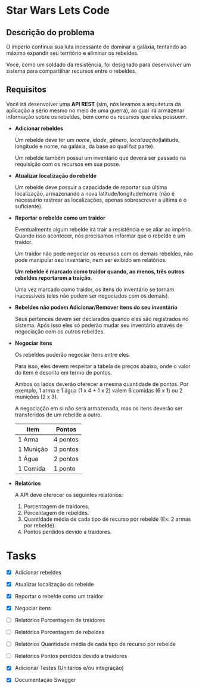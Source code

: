 # Star Wars Lets Code


## Descrição do problema

O império continua sua luta incessante de dominar a galáxia, tentando ao máximo expandir seu território e eliminar os rebeldes.

Você, como um soldado da resistência, foi designado para desenvolver um sistema para compartilhar recursos entre o rebeldes.

## Requisitos

Você irá desenvolver uma **API REST** (sim, nós levamos a arquitetura da aplicação a sério mesmo no meio de uma guerra), ao qual irá armazenar informação sobre os rebeldes, bem como os recursos que eles possuem.

* **Adicionar rebeldes**

  Um rebelde deve ter um *nome*, *idade*, *gênero*, *localização*(latitude, longitude e nome, na galáxia, da base ao qual faz parte).

  Um rebelde também possui um inventário que deverá ser passado na requisição com os recursos em sua posse.

* **Atualizar localização do rebelde**

  Um rebelde deve possuir a capacidade de reportar sua última localização, armazenando a nova latitude/longitude/nome (não é necessário rastrear as localizações, apenas sobrescrever a última é o suficiente).

* **Reportar o rebelde como um traidor**

  Eventualmente algum rebelde irá trair a resistência e se aliar ao império. Quando isso acontecer, nós precisamos informar que o rebelde é um traidor.

  Um traidor não pode negociar os recursos com os demais rebeldes, não pode manipular seu inventário, nem ser exibido em relatórios.

  **Um rebelde é marcado como traidor quando, ao menos, três outros rebeldes reportarem a traição.**

  Uma vez marcado como traidor, os itens do inventário se tornam inacessíveis (eles não podem ser negociados com os demais).

* **Rebeldes não podem Adicionar/Remover itens do seu inventário**

  Seus pertences devem ser declarados quando eles são registrados no sistema. Após isso eles só poderão mudar seu inventário através de negociação com os outros rebeldes.

* **Negociar itens**

  Os rebeldes poderão negociar itens entre eles.

  Para isso, eles devem respeitar a tabela de preços abaixo, onde o valor do item é descrito em termo de pontos.

  Ambos os lados deverão oferecer a mesma quantidade de pontos. Por exemplo, 1 arma e 1 água (1 x 4 + 1 x 2) valem 6 comidas (6 x 1) ou 2 munições (2 x 3).

  A negociação em si não será armazenada, mas os itens deverão ser transferidos de um rebelde a outro.

  | Item      | Pontos   |
  |-----------|----------|
  | 1 Arma    | 4 pontos |
  | 1 Munição | 3 pontos |
  | 1 Água    | 2 pontos |
  | 1 Comida  | 1 ponto  |

* **Relatórios**

  A API deve oferecer os seguintes relatórios:

  1. Porcentagem de traidores.
  2. Porcentagem de rebeldes.
  3. Quantidade média de cada tipo de recurso por rebelde (Ex: 2 armas por rebelde).
  4. Pontos perdidos devido a traidores.


# Tasks 

- [x] Adicionar rebeldes
- [x] Atualizar localização do rebelde
- [x] Reportar o rebelde como um traidor
- [x] Negociar itens
- [ ] Relatórios Porcentagem de traidores
- [ ] Relatórios Porcentagem de rebeldes
- [ ] Relatórios Quantidade média de cada tipo de recurso por rebelde
- [ ] Relatórios Pontos perdidos devido a traidores

- [x] Adicionar Testes (Unitários e/ou integração)

- [x] Documentação Swagger
